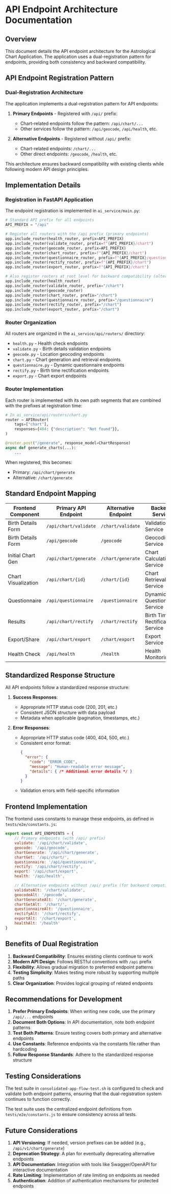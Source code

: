 # API Endpoint Architecture Documentation

## Overview

This document details the API endpoint architecture for the Astrological Chart Application. The application uses a dual-registration pattern for endpoints, providing both consistency and backward compatibility.

## API Endpoint Registration Pattern

### Dual-Registration Architecture

The application implements a dual-registration pattern for API endpoints:

1. **Primary Endpoints** - Registered with `/api/` prefix:
   - Chart-related endpoints follow the pattern: `/api/chart/...`
   - Other services follow the pattern: `/api/geocode`, `/api/health`, etc.

2. **Alternative Endpoints** - Registered without `/api/` prefix:
   - Chart-related endpoints: `/chart/...`
   - Other direct endpoints: `/geocode`, `/health`, etc.

This architecture ensures backward compatibility with existing clients while following modern API design principles.

## Implementation Details

### Registration in FastAPI Application

The endpoint registration is implemented in `ai_service/main.py`:

```python
# Standard API prefix for all endpoints
API_PREFIX = "/api"

# Register all routers with the /api prefix (primary endpoints)
app.include_router(health_router, prefix=API_PREFIX)
app.include_router(validate_router, prefix=f"{API_PREFIX}/chart")
app.include_router(geocode_router, prefix=API_PREFIX)
app.include_router(chart_router, prefix=f"{API_PREFIX}/chart")
app.include_router(questionnaire_router, prefix=f"{API_PREFIX}/questionnaire")
app.include_router(rectify_router, prefix=f"{API_PREFIX}/chart")
app.include_router(export_router, prefix=f"{API_PREFIX}/chart")

# Also register routers at root level for backward compatibility (alternative endpoints)
app.include_router(health_router)
app.include_router(validate_router, prefix="/chart")
app.include_router(geocode_router)
app.include_router(chart_router, prefix="/chart")
app.include_router(questionnaire_router, prefix="/questionnaire")
app.include_router(rectify_router, prefix="/chart")
app.include_router(export_router, prefix="/chart")
```

### Router Organization

All routers are organized in the `ai_service/api/routers/` directory:

- `health.py` - Health check endpoints
- `validate.py` - Birth details validation endpoints
- `geocode.py` - Location geocoding endpoints
- `chart.py` - Chart generation and retrieval endpoints
- `questionnaire.py` - Dynamic questionnaire endpoints
- `rectify.py` - Birth time rectification endpoints
- `export.py` - Chart export endpoints

### Router Implementation

Each router is implemented with its own path segments that are combined with the prefixes at registration time:

```python
# In ai_service/api/routers/chart.py
router = APIRouter(
    tags=["chart"],
    responses={404: {"description": "Not found"}},
)

@router.post("/generate", response_model=ChartResponse)
async def generate_charts(...):
    ...
```

When registered, this becomes:
- Primary: `/api/chart/generate`
- Alternative: `/chart/generate`

## Standard Endpoint Mapping

| Frontend Component | Primary API Endpoint | Alternative Endpoint | Backend Service |
|--------------------|---------------------|----------------------|-----------------|
| Birth Details Form | `/api/chart/validate` | `/chart/validate` | Validation Service |
| Birth Details Form | `/api/geocode` | `/geocode` | Geocoding Service |
| Initial Chart Gen | `/api/chart/generate` | `/chart/generate` | Chart Calculation Service |
| Chart Visualization | `/api/chart/{id}` | `/chart/{id}` | Chart Retrieval Service |
| Questionnaire | `/api/questionnaire` | `/questionnaire` | Dynamic Questionnaire Service |
| Results | `/api/chart/rectify` | `/chart/rectify` | Birth Time Rectification Service |
| Export/Share | `/api/chart/export` | `/chart/export` | Export Service |
| Health Check | `/api/health` | `/health` | Health Monitoring |

## Standardized Response Structure

All API endpoints follow a standardized response structure:

1. **Success Responses**:
   - Appropriate HTTP status code (200, 201, etc.)
   - Consistent JSON structure with data payload
   - Metadata when applicable (pagination, timestamps, etc.)

2. **Error Responses**:
   - Appropriate HTTP status code (400, 404, 500, etc.)
   - Consistent error format:
     ```json
     {
       "error": {
         "code": "ERROR_CODE",
         "message": "Human-readable error message",
         "details": { /* Additional error details */ }
       }
     }
     ```
   - Validation errors with field-specific information

## Frontend Implementation

The frontend uses constants to manage these endpoints, as defined in `tests/e2e/constants.js`:

```javascript
export const API_ENDPOINTS = {
    // Primary endpoints (with /api/ prefix)
    validate: '/api/chart/validate',
    geocode: '/api/geocode',
    chartGenerate: '/api/chart/generate',
    chartGet: '/api/chart/',
    questionnaire: '/api/questionnaire',
    rectify: '/api/chart/rectify',
    export: '/api/chart/export',
    health: '/api/health',

    // Alternative endpoints without /api/ prefix (for backward compatibility)
    validateAlt: '/chart/validate',
    geocodeAlt: '/geocode',
    chartGenerateAlt: '/chart/generate',
    chartGetAlt: '/chart/',
    questionnaireAlt: '/questionnaire',
    rectifyAlt: '/chart/rectify',
    exportAlt: '/chart/export',
    healthAlt: '/health'
}
```

## Benefits of Dual Registration

1. **Backward Compatibility**: Ensures existing clients continue to work
2. **Modern API Design**: Follows RESTful conventions with `/api` prefix
3. **Flexibility**: Allows gradual migration to preferred endpoint patterns
4. **Testing Simplicity**: Makes testing more robust by supporting multiple paths
5. **Clear Organization**: Provides logical grouping of related endpoints

## Recommendations for Development

1. **Prefer Primary Endpoints**: When writing new code, use the primary `/api/...` endpoints
2. **Document Both Options**: In API documentation, note both endpoint patterns
3. **Test Both Patterns**: Ensure testing covers both primary and alternative endpoints
4. **Use Constants**: Reference endpoints via the constants file rather than hardcoding
5. **Follow Response Standards**: Adhere to the standardized response structure

## Testing Considerations

The test suite in `consolidated-app-flow-test.sh` is configured to check and validate both endpoint patterns, ensuring that the dual-registration system continues to function correctly.

The test suite uses the centralized endpoint definitions from `tests/e2e/constants.js` to ensure consistency across all tests.

## Future Considerations

1. **API Versioning**: If needed, version prefixes can be added (e.g., `/api/v1/chart/generate`)
2. **Deprecation Strategy**: A plan for eventually deprecating alternative endpoints
3. **API Documentation**: Integration with tools like Swagger/OpenAPI for interactive documentation
4. **Rate Limiting**: Implementation of rate limiting on endpoints as needed
5. **Authentication**: Addition of authentication mechanisms for protected endpoints
